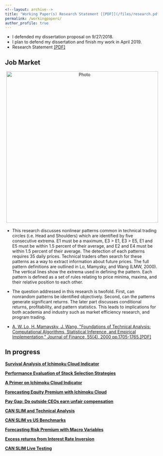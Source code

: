 ```yaml
---
<!--layout: archive-->
title: "Working Paper(s) Research Statement [[PDF]](/files/research.pdf)"
permalink: /workingpapers/
author_profile: true
---
```



* I defended my dissertation proposal on 9/27/2018.
* I plan to defend my dissertation and finish my work in April 2019.
* Research Statement [[PDF]](/files/research.pdf)


## Job Market

<p align="center">
  <img src="https://yetul.github.io/files/HS.jpg?raw=true" alt="Photo" style="width: 500px;"/>
</p>

* This research discusses nonlinear patterns common in technical trading circles (i.e. Head and Shoulders) which are identified by five consecutive extrema. E1 must be a maximum, E3 > E1, E3 > E5, E1 and E5 must be within 1.5 percent of their average, and E2 and E4 must be within 1.5 percent of their average. The detection of each patterns requires 35 daily prices. Technical traders often search for these patterns as a way to extract information about future prices. The full pattern definitions are outlined in Lo, Mamysky, and Wang (LMW, 2000). The vertical lines show the extrema used in defining the pattern. Each pattern is defined as a set of rules relating to price minima, maxima, and their relative position to each other.

* The question addressed in this research is twofold. First, can nonrandom patterns be identified objectively. Second, can the patterns generate significant returns. The later part discusses conditional returns, profitability, and pattern statistics. This leads to implications for both academia and industry such as market efficiency research, and program trading.

<!-- ## Working Papers

* The first paper titled “Reliability of Pattern Recognition in Recognizing Stock Price Patterns” discusses detecting nonrandom patterns in financial data using kernel smoothing and cross-validated bandwidth selection in rolling windows, using a new method called maximum price deviation. The new method sets a maximum deviation in the bandwidth minimization problem, which would otherwise go to zero. The contribution is that the patterns can be identified objectively rather than through professional recommendation (e.g. visually selecting bandwidth). This research paper first matches the patterns to LMW (2000) and then identifies the patterns in rolling windows over a full sample of 1971-2009 on Centex Security (CTX). The completed paper will include all cross-sectional stocks in CRSP using dividend and split adjusted log prices. This feeds in to the second paper which discusses whether nonrandom technical patterns are evident in financial time series. <br>
* The second essay titled “Stock Price Pattern Recognition and Conditional Returns” focuses on supervised machine learning and computer vision to obtain statistics on the patterns, forecasting, and profitability. The contribution is that the patterns may be detected in stock chart images using rolling windows and allow for forecasting, pattern statistics, forecasting, and pattern detection without needing raw data.<br>
* The contribution may lead to market efficiency and program trading, as well as potential future research aggregating the bias of pattern output and professional recommendation. Further works may include more pattern definitions.<br> -->

* [A. W. Lo, H. Mamaysky, J. Wang, "Foundations of Technical Analysis: Computational Algorithms, Statistical Inference, and Empirical Implementation," Journal of Finance, 55(4), 2000 pp.1705-1765.[PDF]](/files/lmw2000.pdf)<br>
<!-- <b>[Computer Vision and Classic Chart Patterns](jobmarket)</b><br>
<b>Matt Lutey</b> -->

<!-- ## Submitted -->
## In progress
<b>[Survival Analysis of Ichimoku Cloud Indicator](/publications/wp1)</b><br>

<b>[Performance Evaluation of Stock Selection Strategies](/publications/wp2)</b><br>

<b>[A Primer on Ichimoku Cloud Indicator](/publications/wp3)</b><br>

<b>[Forecasting Equity Premium with Ichimoku Cloud](/publications/wp4)</b><br>

<b>[Pay Gap: Do outside CEOs earn unfair compensation](/publications/wp5)</b><br>

<b>[CAN SLIM and Technical Analysis](/publications/wp6)</b><br>

<b>[CAN SLIM vs US Benchmarks](/publications/wp7)</b><br>

<b>[Forecasting Risk Premium with Macro Variables](/publications/wp8)</b><br>

<b>[Excess returns from Interest Rate Inversion](/publications/wp9)</b><br>

<b>[CAN SLIM Live Testing](/publications/wp10)</b><br>
